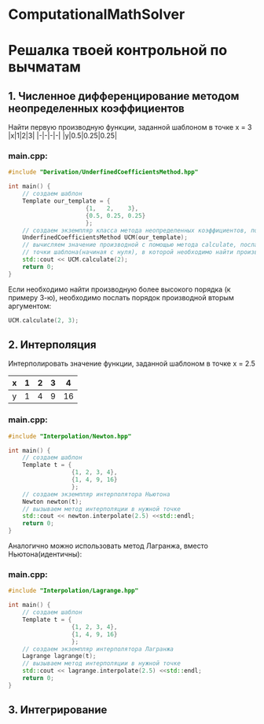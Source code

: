 # ComputationalMathSolver
# Решалка твоей контрольной по вычматам
## 1. Численное дифференцирование методом неопределенных коэффициентов
Найти первую производную функции, заданной шаблоном в точке x = 3
|x|1|2|3|
|-|-|-|-|
|y|0.5|0.25|0.25|
### main.cpp:
```cpp
#include "Derivation/UnderfinedCoefficientsMethod.hpp"

int main() {
    // создаем шаблон
    Template our_template = {
                      {1,   2,    3},
                      {0.5, 0.25, 0.25}
                      };
    // создаем экземпляр класса метода неопределенных коэффициентов, послав шаблон аргументом.
    UnderfinedCoefficientsMethod UCM(our_template);
    // вычисляем значение производной с помощью метода calculate, послав аргументом порядковый номер 
    // точки шаблона(начиная с нуля), в которой необходимо найти производную
    std::cout << UCM.calculate(2);
    return 0;
}
```
Если необходимо найти производную более высокого порядка (к примеру 3-ю), необходимо послать 
порядок производной вторым аргументом:
```cpp
UCM.calculate(2, 3);
```
## 2. Интерполяция
Интерполировать значение функции, заданной шаблоном в точке x = 2.5

|x|1|2|3|4|
|-|-|-|-|-|
|y|1|4|9|16|

### main.cpp:
```cpp
#include "Interpolation/Newton.hpp"

int main() {
    // создаем шаблон
    Template t = {
                  {1, 2, 3, 4},
                  {1, 4, 9, 16}
                  };
    // создаем экземпляр интерполятора Ньютона
    Newton newton(t);
    // вызываем метод интерполяции в нужной точке
    std::cout << newton.interpolate(2.5) <<std::endl;
    return 0;
}
```
Аналогично можно использовать метод Лагранжа, вместо Ньютона(идентичны):
### main.cpp:
```cpp
#include "Interpolation/Lagrange.hpp"

int main() {
    // создаем шаблон
    Template t = {
                  {1, 2, 3, 4},
                  {1, 4, 9, 16}
                  };
    // создаем экземпляр интерполятора Лагранжа
    Lagrange lagrange(t);
    // вызываем метод интерполяции в нужной точке
    std::cout << lagrange.interpolate(2.5) <<std::endl;
    return 0;
}
```
## 3. Интегрирование
